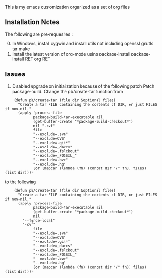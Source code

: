 
This is my emacs customization organized as a set of org files.

## Installation Notes
The following are pre-requesites :

0. In Windows, install cygwin and install utils not including
     openssl
     gnutls
     tar 
     make 
1. Install the latest version of org-mode using package-install
    package-install RET org RET
    
## Issues
1. Disabled upgrade on initialization because of the following patch
   Patch package-build. Change the pb/create-tar function from
```
    (defun pb/create-tar (file dir &optional files)
      "Create a tar FILE containing the contents of DIR, or just FILES if non-nil."
      (apply 'process-file
             package-build-tar-executable nil
             (get-buffer-create "*package-build-checkout*")
             nil "-cvf"
             file
             "--exclude=.svn"
             "--exclude=CVS"
             "--exclude=.git*"
             "--exclude=_darcs"
             "--exclude=.fslckout"
             "--exclude=_FOSSIL_"
             "--exclude=.bzr"
             "--exclude=.hg"
             (or (mapcar (lambda (fn) (concat dir "/" fn)) files) (list dir))))
```
  to the following
```
    (defun pb/create-tar (file dir &optional files)
      "Create a tar FILE containing the contents of DIR, or just FILES if non-nil."
      (apply 'process-file
             package-build-tar-executable nil
             (get-buffer-create "*package-build-checkout*")
             nil
        "--force-local"
        "-cvf"
             file
             "--exclude=.svn"
             "--exclude=CVS"
             "--exclude=.git*"
             "--exclude=_darcs"
             "--exclude=.fslckout"
             "--exclude=_FOSSIL_"
             "--exclude=.bzr"
             "--exclude=.hg"
             (or (mapcar (lambda (fn) (concat dir "/" fn)) files) (list dir))))
```   

